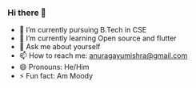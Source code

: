 ### Hi there 👋

- 🔭 I’m currently pursuing B.Tech in CSE
- 🌱 I’m currently learning Open source and flutter
- 💬 Ask me about yourself
- 📫 How to reach me: anuragayumishra@gmail.com
- 😄 Pronouns: He/Him
- ⚡ Fun fact: Am Moody
